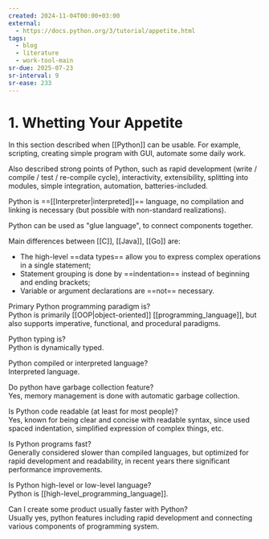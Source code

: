 ```yaml
---
created: 2024-11-04T00:00+03:00
external:
  - https://docs.python.org/3/tutorial/appetite.html
tags:
  - blog
  - literature
  - work-tool-main
sr-due: 2025-07-23
sr-interval: 9
sr-ease: 233
---
```


# 1. Whetting Your Appetite

In this section described when [[Python]] can be usable. For example, scripting, creating simple program with GUI, automate some daily work.

Also described strong points of Python, such as rapid development (write / compile / test / re-compile cycle), interactivity, extensibility, splitting into modules, simple integration, automation, batteries-included.

Python is ==[[Interpreter|interpreted]]== language, no compilation and linking is necessary (but possible with non-standard realizations). <!--SR:!2025-09-13,5,249-->

Python can be used as "glue language", to connect components together.

Main differences between [[C]], [[Java]], [[Go]] are:

- The high-level ==data types== allow you to express complex operations in a single statement;
- Statement grouping is done by ==indentation== instead of beginning and ending brackets;
- Variable or argument declarations are ==not== necessary.

Primary Python programming paradigm is?
<br class="f">
Python is primarily [[OOP|object-oriented]] [[programming_language]], but also supports imperative, functional, and procedural paradigms. <!--SR:!2025-04-13,3,210-->

Python typing is?
<br class="f">
Python is dynamically typed. <!--SR:!2025-04-14,4,230-->

Python compiled or interpreted language?
<br class="f">
Interpreted language. <!--SR:!2025-04-28,18,250-->

Do python have garbage collection feature?
<br class="f">
Yes, memory management is done with automatic garbage collection. <!--SR:!2025-05-30,50,250-->

Is Python code readable (at least for most people)?
<br class="f">
Yes, known for being clear and concise with readable syntax, since used spaced indentation, simplified expression of complex things, etc. <!--SR:!2025-05-29,49,250-->

Is Python programs fast?
<br class="f">
Generally considered slower than compiled languages, but optimized for rapid development and readability, in recent years there significant performance improvements. <!--SR:!2025-04-27,17,250-->

Is Python high-level or low-level language?
<br class="f">
Python is [[high-level_programming_language]]. <!--SR:!2025-07-05,86,270-->

Can I create some product usually faster with Python?
<br class="f">
Usually yes, python features including rapid development and connecting various components of programming system. <!--SR:!2025-05-25,45,250-->

